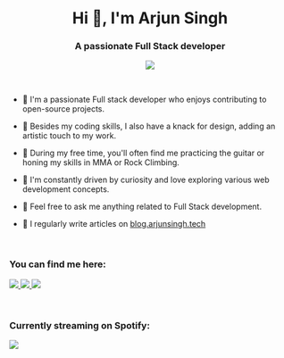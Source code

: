 <h1 align="center">Hi 👋,  I'm Arjun Singh</h1>
<h3 align="center">A passionate Full Stack developer</h3>
<p align="center">
  <a href="https://skillicons.dev">
    <img src="https://skillicons.dev/icons?i=html,css,js,react,next,astro,tailwind,mongodb,mysql,express,nodejs,vite,jest,figma,bash" />
  </a>
</p>
<br>


- 👋 I'm a passionate Full stack developer who enjoys contributing to open-source projects.

- 🎨 Besides my coding skills, I also have a knack for design, adding an artistic touch to my work.

- 🌱 During my free time, you'll often find me practicing the guitar or honing my skills in MMA or Rock Climbing.

- 📌 I'm constantly driven by curiosity and love exploring various web development concepts.

- 💭 Feel free to ask me anything related to Full Stack development.

- 📝 I regularly write articles on [blog.arjunsingh.tech](https://blog.arjunsingh.tech)


<br>
<h3> You can find me here: </h3>
<p>
  <a href="https://twitter.com/dotarjun">
    <img src="https://skillicons.dev/icons?i=twitter" />
  </a>
  <a href="https://dev.to/dotarjun">
    <img src="https://skillicons.dev/icons?i=devto" />
  </a>
  <a href="https://www.linkedin.com/in/arjun-singh-a1a706189/">
    <img src="https://skillicons.dev/icons?i=linkedin" />
  </a>
<!--<a href="https://http://blog.arjunsingh.tech/">
    <img src="https://skillicons.dev/icons?i=hashnode" />
  </a>  -->
</p>
<br>
<h3> Currently streaming on Spotify: </h3>

<p>
  <a href="https://spotify-github-profile.vercel.app/api/view?uid=31aeuqobiqqa77jzxrpkz4jrpl2q&redirect=true">
    <img src="https://spotify-github-profile.vercel.app/api/view?uid=31aeuqobiqqa77jzxrpkz4jrpl2q&cover_image=true&theme=novatorem&show_offline=false&background_color=121212&interchange=true&bar_color=53b14f&bar_color_cover=false" />
  </a>
</p>
